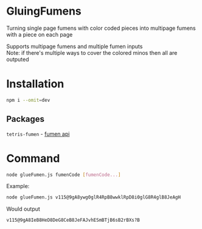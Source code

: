 # GluingFumens
Turning single page fumens with color coded pieces into multipage fumens with a piece on each page  

Supports multipage fumens and multiple fumen inputs  
Note: if there's multiple ways to cover the colored minos then all are outputed  

# Installation
```sh
npm i --omit=dev
```
## Packages 
`tetris-fumen` - [fumen api](https://github.com/knewjade/tetris-fumen)   

# Command
```sh
node glueFumen.js fumenCode [fumenCode...]
```  

Example:  
```sh
node glueFumen.js v115@9gA8ywg0glR4RpB8wwklRpD8i0glG8R4glB8JeAgH
```  
Would output  
```
v115@9gA8IeB8HeD8DeG8CeB8JeFAJvhESmBTjB6sB2rBXs?B
```  


